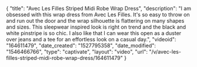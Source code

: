 {
    "title": "Avec Les Filles  Striped Midi Robe Wrap Dress",
    "description": "I am obsessed with this wrap dress from Avec Les Filles. It's so easy to throw on and run out the door and the wrap silhouette is flattering on many shapes and sizes. This sleepwear inspired look is right on trend and the black and white pinstripe is so chic. I also like that I can wear this open as a duster over jeans and a tee for an effortless look on a casual day.",
    "videoid": "164611479",
    "date_created": "1527795358",
    "date_modified": "1546466766",
    "type": "captivate",
    "layout": "video",
    "url": "\/v\/avec-les-filles-striped-midi-robe-wrap-dress\/164611479"
}